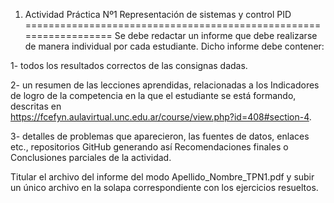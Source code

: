 1. Actividad Práctica Nº1 Representación de sistemas y control PID 
==================================================================
Se debe redactar un informe que debe realizarse de manera individual por cada estudiante. 
Dicho informe debe contener:

1- todos los resultados correctos de las consignas dadas. 

2- un resumen de las lecciones aprendidas, relacionadas a los Indicadores de logro de la 
competencia en la que el estudiante se está formando, descritas en  
https://fcefyn.aulavirtual.unc.edu.ar/course/view.php?id=408#section-4.  

3- detalles de problemas que aparecieron, las fuentes de datos, enlaces etc., repositorios 
GitHub generando así Recomendaciones finales o Conclusiones parciales de la actividad. 

Titular el archivo del informe del modo Apellido_Nombre_TPN1.pdf y subir un único 
archivo en la solapa correspondiente con los ejercicios resueltos. 
